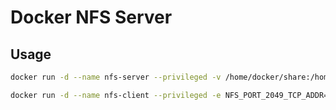 Docker NFS Server
================

Usage
----
```bash
docker run -d --name nfs-server --privileged -v /home/docker/share:/home/share nfs-server
```

```bash
docker run -d --name nfs-client --privileged -e NFS_PORT_2049_TCP_ADDR=172.17.0.2 nfs-client
``` 
